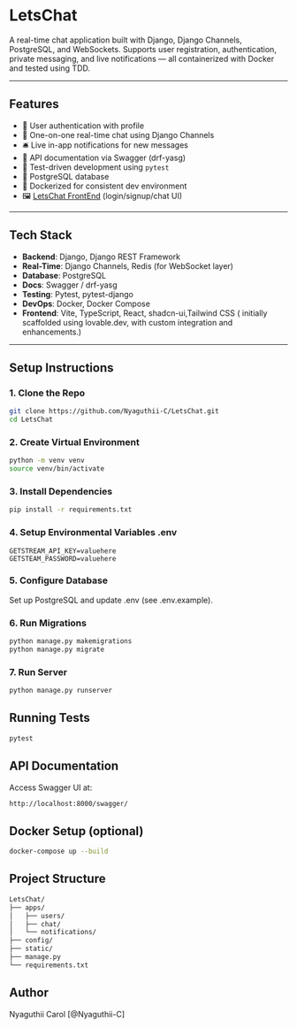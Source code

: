# LetsChat

A real-time chat application built with Django, Django Channels, PostgreSQL, and WebSockets. Supports user registration, authentication, private messaging, and live notifications — all containerized with Docker and tested using TDD.

---

## Features

- 🔐 User authentication with profile
- 💬 One-on-one real-time chat using Django Channels
- 🛎️ Live in-app notifications for new messages
- 📄 API documentation via Swagger (drf-yasg)
- 🧪 Test-driven development using `pytest`
- 🐘 PostgreSQL database
- 🐳 Dockerized for consistent dev environment
- 🖼️ [LetsChat FrontEnd](https://github.com/Nyaguthii-C/letschat-frontend) (login/signup/chat UI)

---

## Tech Stack

- **Backend**: Django, Django REST Framework
- **Real-Time**: Django Channels, Redis (for WebSocket layer)
- **Database**: PostgreSQL
- **Docs**: Swagger / drf-yasg
- **Testing**: Pytest, pytest-django
- **DevOps**: Docker, Docker Compose
- **Frontend**: Vite, TypeScript, React, shadcn-ui,Tailwind CSS ( initially scaffolded using lovable.dev, with custom integration and enhancements.)

<!-- ---

## 📸 Screenshots

> _(Optional) Add GIFs or screenshots of login, chat UI, notification bell, etc._ -->

---

## Setup Instructions

### 1. Clone the Repo

```bash
git clone https://github.com/Nyaguthii-C/LetsChat.git
cd LetsChat

```

### 2. Create Virtual Environment
```bash
python -m venv venv
source venv/bin/activate
```

### 3. Install Dependencies
```bash
pip install -r requirements.txt
```

### 4. Setup Environmental Variables .env
```
GETSTREAM_API_KEY=valuehere
GETSTEAM_PASSWORD=valuehere
```
### 5. Configure Database
Set up PostgreSQL and update .env (see .env.example).

### 6. Run Migrations
```bash
python manage.py makemigrations
python manage.py migrate
```

### 7. Run Server
```bash
python manage.py runserver
```

## Running Tests
```bash
pytest
```

## API Documentation
Access Swagger UI at:
```bash
http://localhost:8000/swagger/

```

## Docker Setup (optional)
```bash
docker-compose up --build
```

## Project Structure
```bash
LetsChat/
├── apps/
│   ├── users/
│   ├── chat/
│   └── notifications/
├── config/
├── static/
├── manage.py
└── requirements.txt

```

## Author
Nyaguthii Carol [@Nyaguthii-C]